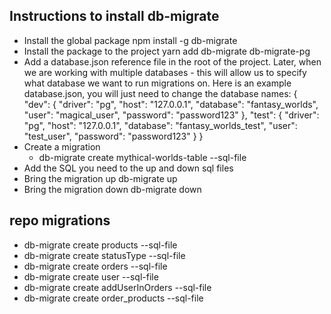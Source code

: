 ## Instructions to install db-migrate

- Install the global package npm install -g db-migrate
- Install the package to the project yarn add db-migrate db-migrate-pg
- Add a database.json reference file in the root of the project. Later, when we are working with multiple databases - this will allow us to specify what database we want to run migrations on. Here is an example database.json, you will just need to change the database names:
{
  "dev": {
    "driver": "pg",
    "host": "127.0.0.1",
    "database": "fantasy_worlds",
    "user": "magical_user",
    "password": "password123"
  },
  "test": {
    "driver": "pg",
    "host": "127.0.0.1",
    "database": "fantasy_worlds_test",
    "user": "test_user",
    "password": "password123"
  }
}
- Create a migration
  - db-migrate create mythical-worlds-table --sql-file
- Add the SQL you need to the up and down sql files
- Bring the migration up db-migrate up
- Bring the migration down db-migrate down

## repo migrations

- db-migrate create products --sql-file
- db-migrate create statusType --sql-file
- db-migrate create orders --sql-file
- db-migrate create user --sql-file
- db-migrate create addUserInOrders --sql-file
- db-migrate create order_products --sql-file



